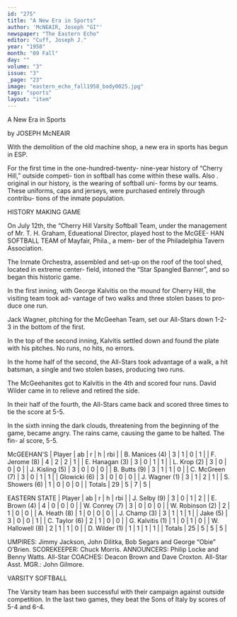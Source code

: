```yaml
---
id: "275"
title: "A New Era in Sports"
author: 'McNEAIR, Joseph "GI"'
newspaper: "The Eastern Echo"
editor: "Cuff, Joseph J."
year: "1958"
month: "09 Fall"
day: ""
volume: "3"
issue: "3"
_page: "23"
image: "eastern_echo_fall1958_body0025.jpg"
tags: "sports"
layout: "item"
---
```

A New Era in Sports

by JOSEPH McNEAIR

With the demolition of the old machine shop,
a new era in sports has begun in ESP.

For the first time in the one-hundred-twenty-
nine-year history of “Cherry Hill,” outside competi-
tion in softball has come within these walls. Also .
original in our history, is the wearing of softball uni-
forms by our teams. These uniforms, caps and
jerseys, were purchased entirely through contribu-
tions of the inmate population.

HISTORY MAKING GAME

On July 12th, the “Cherry Hill Varsity Softball
Team, under the management of Mr. T. H. Graham,
Edueational Director, played host to the McGEE-
HAN SOFTBALL TEAM of Mayfair, Phila., a mem-
ber of the Philadelphia Tavern Association.

The Inmate Orchestra, assembled and set-up on
the roof of the tool shed, located in extreme center-
field, intoned the “Star Spangled Banner”, and so
began this historic game.

In the first inning, with George Kalvitis on the
mound for Cherry Hill, the visiting team took ad-
vantage of two walks and three stolen bases to pro-
duce one run.

Jack Wagner, pitching for the McGeehan Team,
set our All-Stars down 1-2-3 in the bottom of the
first.

In the top of the second inning, Kalvitis settled
down and found the plate with his pitches. No runs,
no hits, no errors.

In the home half of the second, the All-Stars
took advantage of a walk, a hit batsman, a single
and two stolen bases, producing two runs.

The McGeehanites got to Kalvitis in the 4th and
scored four runs. David Wilder came in to relieve
and retired the side.

In their half of the fourth, the All-Stars came
back and scored three times to tie the score at 5-5.

In the sixth inning the dark clouds, threatening
from the beginning of the game, became angry. The
rains came, causing the game to be halted. The fin-
al score, 5-5.

McGEEHAN'S
| Player         | ab | r | h | rbi |
| B. Manices (4) | 3  | 1 | 0 | 1   |
| F. Jerome (8)  | 4  | 2 | 2 | 1   |
| E. Hanagan (3) | 3  | 0 | 1 | 1   |
| L. Krop (2)    | 3  | 0 | 0 | 0   |
| J. Kisling (5) | 3  | 0 | 0 | 0   |
| B. Butts (9)   | 3  | 1 | 1 | 0   |
| C. McGreen (7) | 3  | 0 | 1 | 1   |
| Glowicki (6)   | 3  | 0 | 0 | 0   |
| J. Wagner (1)  | 3  | 1 | 2 | 1   |
| S. Showers (6) | 1  | 0 | 0 | 0   |
| Totals         | 29 | 5 | 7 | 5   |

EASTERN STATE
| Player           | ab | r | h | rbi |
| J. Selby (9)     | 3  | 0 | 1 | 2   |
| E. Brown (4)     | 4  | 0 | 0 | 0   |
| W. Conrey (7)    | 3  | 0 | 0 | 0   |
| W. Robinson (2)  | 2  | 1 | 0 | 0   |
| A. Heath (8)     | 1  | 0 | 0 | 0   |
| J. Champ (3)     | 3  | 1 | 1 | 1   |
| Jake (5)         | 3  | 0 | 0 | 1   |
| C. Taylor (6)    | 2  | 1 | 0 | 0   |
| G. Kalvitis (1)  | 1  | 0 | 1 | 0   |
| W. Hallowell (8) | 2  | 1 | 1 | 0   |
| D. Wilder (1)    | 1  | 1 | 1 | 1   |
| Totals           | 25 | 5 | 5 | 5   |

UMPIRES: Jimmy Jackson, John Dilitka, Bob Segars and George
“Obie” O’Brien. SCOREKEEPER: Chuck Morris. ANNOUNCERS:
Philip Locke and Benny Watts. All-Star COACHES: Deacon Brown
and Dave Croxton. All-Star Asst. MGR.: John Gilmore.

VARSITY SOFTBALL

The Varsity team has been successful with their
campaign against outside competition. In the last
two games, they beat the Sons of Italy by scores of
5-4 and 6-4.
